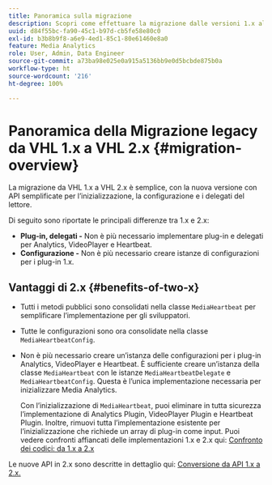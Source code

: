 ```yaml
---
title: Panoramica sulla migrazione
description: Scopri come effettuare la migrazione dalle versioni 1.x alle versioni 2.x dell’SDK per contenuti multimediali.
uuid: d84f55bc-fa90-45c1-b97d-cb5fe58e80c0
exl-id: b3b8b9f8-a6e9-4ed1-85c1-80e61460e8a0
feature: Media Analytics
role: User, Admin, Data Engineer
source-git-commit: a73ba98e025e0a915a5136bb9e0d5bcbde875b0a
workflow-type: ht
source-wordcount: '216'
ht-degree: 100%

---
```


# Panoramica della Migrazione legacy da VHL 1.x a VHL 2.x {#migration-overview}

La migrazione da VHL 1.x a VHL 2.x è semplice, con la nuova versione con API semplificate per l’inizializzazione, la configurazione e i delegati del lettore.

Di seguito sono riportate le principali differenze tra 1.x e 2.x:

* **Plug-in, delegati -** Non è più necessario implementare plug-in e delegati per Analytics, VideoPlayer e Heartbeat.
* **Configurazione -** Non è più necessario creare istanze di configurazioni per i plug-in 1.x.

## Vantaggi di 2.x {#benefits-of-two-x}

* Tutti i metodi pubblici sono consolidati nella classe `MediaHeartbeat` per semplificare l’implementazione per gli sviluppatori.
* Tutte le configurazioni sono ora consolidate nella classe `MediaHeartbeatConfig`.
* Non è più necessario creare un’istanza delle configurazioni per i plug-in Analytics, VideoPlayer e Heartbeat. È sufficiente creare un’istanza della classe `MediaHeartbeat` con le istanze `MediaHeartbeatDelegate` e `MediaHeartbeatConfig`. Questa è l’unica implementazione necessaria per inizializzare Media Analytics.

   Con l’inizializzazione di `MediaHeartbeat`, puoi eliminare in tutta sicurezza l’implementazione di Analytics Plugin, VideoPlayer Plugin e Heartbeat Plugin. Inoltre, rimuovi tutta l’implementazione esistente per l’inizializzazione che richiede un array di plug-in come input. Puoi vedere confronti affiancati delle implementazioni 1.x e 2.x qui: [Confronto dei codici: da 1.x a 2.x](./code-comparison-1x-2x.md)

Le nuove API in 2.x sono descritte in dettaglio qui: [Conversione da API 1.x a 2.x.](./1x-2x-api-change.md)
